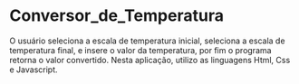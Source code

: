 # Conversor_de_Temperatura
O usuário seleciona a escala de temperatura inicial, seleciona a escala de temperatura final, e insere o valor da temperatura, por fim o programa retorna o valor convertido. Nesta aplicação, utilizo as linguagens Html, Css e Javascript.
